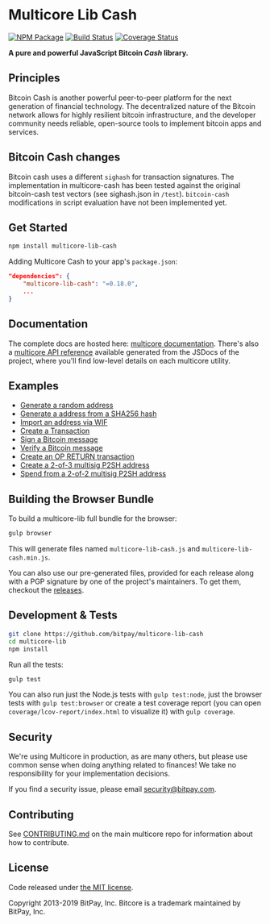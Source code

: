 # Multicore Lib Cash

[![NPM Package](https://img.shields.io/npm/v/multicore-lib-cash.svg?style=flat-square)](https://www.npmjs.org/package/multicore-lib-cash)
[![Build Status](https://img.shields.io/travis/bitpay/multicore-lib-cash.svg?branch=master&style=flat-square)](https://travis-ci.org/bitpay/multicore-lib-cash)
[![Coverage Status](https://coveralls.io/repos/github/bitpay/multicore-lib-cash/badge.svg)](https://coveralls.io/github/bitpay/multicore-lib-cash)

**A pure and powerful JavaScript Bitcoin *Cash* library.**

## Principles

Bitcoin Cash is another powerful peer-to-peer platform for the next generation of financial technology. The decentralized nature of the Bitcoin network allows for highly resilient bitcoin infrastructure, and the developer community needs reliable, open-source tools to implement bitcoin apps and services.

## Bitcoin Cash changes

Bitcoin cash uses a different `sighash` for transaction signatures. The implementation in multicore-cash has been tested against the original bitcoin-cash test vectors (see sighash.json in `/test`). `bitcoin-cash` modifications in script evaluation have not been implemented yet.

## Get Started

```sh
npm install multicore-lib-cash
```

Adding Multicore Cash to your app's `package.json`:

```json
"dependencies": {
    "multicore-lib-cash": "=0.18.0",
    ...
}
```

## Documentation

The complete docs are hosted here: [multicore documentation](https://github.com/bitpay/multicore). There's also a [multicore API reference](https://github.com/bitpay/multicore/blob/master/packages/multicore-node/docs/api-documentation.md) available generated from the JSDocs of the project, where you'll find low-level details on each multicore utility.

## Examples

- [Generate a random address](docs/examples.md#generate-a-random-address)
- [Generate a address from a SHA256 hash](docs/examples.md#generate-a-address-from-a-sha256-hash)
- [Import an address via WIF](docs/examples.md#import-an-address-via-wif)
- [Create a Transaction](docs/examples.md#create-a-transaction)
- [Sign a Bitcoin message](docs/examples.md#sign-a-bitcoin-message)
- [Verify a Bitcoin message](docs/examples.md#verify-a-bitcoin-message)
- [Create an OP RETURN transaction](docs/examples.md#create-an-op-return-transaction)
- [Create a 2-of-3 multisig P2SH address](docs/examples.md#create-a-2-of-3-multisig-p2sh-address)
- [Spend from a 2-of-2 multisig P2SH address](docs/examples.md#spend-from-a-2-of-2-multisig-p2sh-address)

## Building the Browser Bundle

To build a multicore-lib full bundle for the browser:

```sh
gulp browser
```

This will generate files named `multicore-lib-cash.js` and `multicore-lib-cash.min.js`.

You can also use our pre-generated files, provided for each release along with a PGP signature by one of the project's maintainers. To get them, checkout the [releases](https://github.com/bitpay/multicore/blob/master/packages/multicore-lib-cash/CHANGELOG.md).

## Development & Tests

```sh
git clone https://github.com/bitpay/multicore-lib-cash
cd multicore-lib
npm install
```

Run all the tests:

```sh
gulp test
```

You can also run just the Node.js tests with `gulp test:node`, just the browser tests with `gulp test:browser`
or create a test coverage report (you can open `coverage/lcov-report/index.html` to visualize it) with `gulp coverage`.

## Security

We're using Multicore in production, as are many others, but please use common sense when doing anything related to finances! We take no responsibility for your implementation decisions.

If you find a security issue, please email security@bitpay.com.

## Contributing

See [CONTRIBUTING.md](https://github.com/bitpay/multicore/blob/master/Contributing.md) on the main multicore repo for information about how to contribute.

## License

Code released under [the MIT license](https://github.com/bitpay/multicore/blob/master/LICENSE).

Copyright 2013-2019 BitPay, Inc. Bitcore is a trademark maintained by BitPay, Inc.
